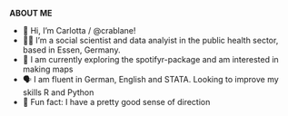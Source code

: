 **ABOUT ME**
- 🦀 Hi, I’m Carlotta / @crablane!
- 👩‍💻 I’m a social scientist and data analyist in the public health sector, based in Essen, Germany.
- 🎸 I am currently exploring the spotifyr-package and am interested in making maps
- 🗣 I am fluent in German, English and STATA. Looking to improve my skills R and Python
- 🧭 Fun fact: I have a pretty good sense of direction 


<!---
crablane/crablane is a ✨ special ✨ repository because its `README.md` (this file) appears on your GitHub profile.
You can click the Preview link to take a look at your changes.
--->
